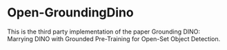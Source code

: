 # Open-GroundingDino
This is the third party implementation of the paper Grounding DINO: Marrying DINO with Grounded Pre-Training for Open-Set Object Detection.

